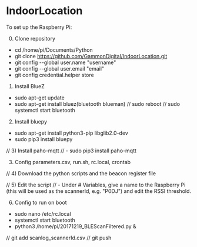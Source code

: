 # IndoorLocation
To set up the Raspberry Pi:

0) Clone repository
- cd /home/pi/Documents/Python
- git clone https://github.com/GammonDigital/IndoorLocation.git
- git config --global user.name "username"
- git config --global user.email "email"
- git config credential.helper store

1) Install BlueZ
- sudo apt-get update
- sudo apt-get install bluez(bluetooth blueman)
// sudo reboot
// sudo systemctl start bluetooth

2) Install bluepy
- sudo apt-get install python3-pip libglib2.0-dev
- sudo pip3 install bluepy

// 3) Install paho-mqtt
// - sudo pip3 install paho-mqtt

3) Config parameters.csv, run.sh, rc.local, crontab

// 4) Download the python scripts and the beacon register file

// 5) Edit the script
// - Under # Variables, give a name to the Raspberry Pi (this will be used as the scannerId, e.g. "P0DJ") and edit the RSSI threshold.

6) Config to run on boot
- sudo nano /etc/rc.local
- systemctl start bluetooth
- python3 /home/pi/20171219_BLEScanFiltered.py &

// git add scanlog_scannerId.csv
// git push
